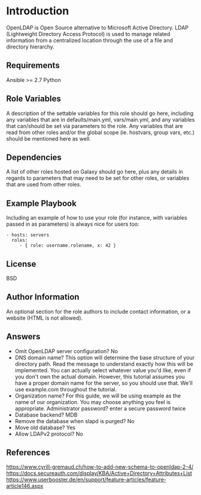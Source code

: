 Introduction
=========

OpenLDAP is Open Source alternative to Microsoft Active Directory. 
LDAP (Lightweight Directory Access Protocol) is used to manage related information from a centralized location through the use of a file and directory hierarchy.


Requirements
------------

Ansible >= 2.7
Python

Role Variables
--------------

A description of the settable variables for this role should go here, including any variables that are in defaults/main.yml, vars/main.yml, and any variables that can/should be set via parameters to the role. Any variables that are read from other roles and/or the global scope (ie. hostvars, group vars, etc.) should be mentioned here as well.

Dependencies
------------

A list of other roles hosted on Galaxy should go here, plus any details in regards to parameters that may need to be set for other roles, or variables that are used from other roles.

Example Playbook
----------------

Including an example of how to use your role (for instance, with variables passed in as parameters) is always nice for users too:

    - hosts: servers
      roles:
         - { role: username.rolename, x: 42 }

License
-------

BSD

Author Information
------------------

An optional section for the role authors to include contact information, or a website (HTML is not allowed).

Answers
------------------

- Omit OpenLDAP server configuration? No
- DNS domain name?
This option will determine the base structure of your directory path. Read the message to understand exactly how this will be implemented. You can actually select whatever value you'd like, even if you don't own the actual domain. However, this tutorial assumes you have a proper domain name for the server, so you should use that. We'll use example.com throughout the tutorial.
- Organization name?
For this guide, we will be using example as the name of our organization. You may choose anything you feel is appropriate.
Administrator password? enter a secure password twice
- Database backend? MDB
- Remove the database when slapd is purged? No
- Move old database? Yes
- Allow LDAPv2 protocol? No

## References

https://www.cyrill-gremaud.ch/how-to-add-new-schema-to-openldap-2-4/
https://docs.secureauth.com/display/KBA/Active+Directory+Attributes+List
https://www.userbooster.de/en/support/feature-articles/feature-article146.aspx
